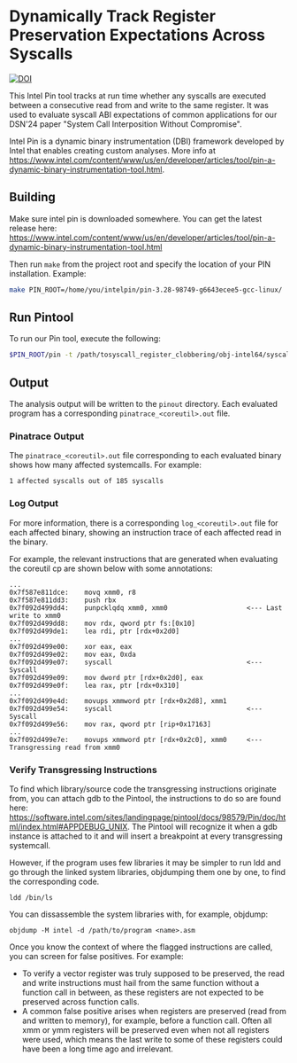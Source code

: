 # Dynamically Track Register Preservation Expectations Across Syscalls 

[![DOI](https://zenodo.org/badge/DOI/10.5281/zenodo.10372035.svg)](https://doi.org/10.5281/zenodo.10372035)

This Intel Pin tool tracks at run time whether any syscalls are executed between a consecutive read from and write to the same register. It was used to evaluate syscall ABI expectations of common applications for our DSN'24 paper "System Call Interposition Without Compromise". 

Intel Pin is a dynamic binary instrumentation (DBI) framework developed by Intel that enables creating custom analyses. More info at https://www.intel.com/content/www/us/en/developer/articles/tool/pin-a-dynamic-binary-instrumentation-tool.html. 

## Building

Make sure intel pin is downloaded somewhere. You can get the latest release here: https://www.intel.com/content/www/us/en/developer/articles/tool/pin-a-dynamic-binary-instrumentation-tool.html

Then run `make` from the project root and specify the location of your PIN installation. Example:
```bash
make PIN_ROOT=/home/you/intelpin/pin-3.28-98749-g6643ecee5-gcc-linux/
```

## Run Pintool

To run our Pin tool, execute the following: 

```bash
$PIN_ROOT/pin -t /path/tosyscall_register_clobbering/obj-intel64/syscallregdeps.so -- <program name>
```

## Output

The analysis output will be written to the `pinout` directory.
Each evaluated program has a corresponding `pinatrace_<coreutil>.out` file.

### Pinatrace Output

The `pinatrace_<coreutil>.out` file corresponding to each evaluated binary shows how many affected systemcalls.
For example: 

    1 affected syscalls out of 185 syscalls

### Log Output

For more information, there is a corresponding `log_<coreutil>.out` file for each affected binary, showing an instruction trace of each affected read in the binary.

For example, the relevant instructions that are generated when evaluating the coreutil cp are shown below with some annotations:

    ...
    0x7f587e811dce:    movq xmm0, r8
    0x7f587e811dd3:    push rbx
    0x7f092d499dd4:    punpcklqdq xmm0, xmm0                    <--- Last write to xmm0
    0x7f092d499dd8:    mov rdx, qword ptr fs:[0x10]
    0x7f092d499de1:    lea rdi, ptr [rdx+0x2d0]
    ...
    0x7f092d499e00:    xor eax, eax
    0x7f092d499e02:    mov eax, 0xda
    0x7f092d499e07:    syscall                                  <--- Syscall
    0x7f092d499e09:    mov dword ptr [rdx+0x2d0], eax
    0x7f092d499e0f:    lea rax, ptr [rdx+0x310]
    ...
    0x7f092d499e4d:    movups xmmword ptr [rdx+0x2d8], xmm1
    0x7f092d499e54:    syscall                                  <--- Syscall
    0x7f092d499e56:    mov rax, qword ptr [rip+0x17163]
    ...
    0x7f092d499e7e:    movups xmmword ptr [rdx+0x2c0], xmm0     <--- Transgressing read from xmm0

### Verify Transgressing Instructions

To find which library/source code the transgressing instructions originate from, you can attach gdb to the Pintool, the instructions to do so are found here: https://software.intel.com/sites/landingpage/pintool/docs/98579/Pin/doc/html/index.html#APPDEBUG_UNIX. The Pintool will recognize it when a gdb instance is attached to it and will insert a breakpoint at every transgressing systemcall.

However, if the program uses few libraries it may be simpler to run ldd and go through the linked system libraries, objdumping them one by one, to find the corresponding code.

    ldd /bin/ls

You can dissassemble the system libraries with, for example, objdump:

    objdump -M intel -d /path/to/program <name>.asm

Once you know the context of where the flagged instructions are called, you can screen for false positives.
For example: 
- To verify a vector register was truly supposed to be preserved, the read and write instructions must hail from the same function without a function call in between, as these registers are not expected to be preserved across function calls.
- A common false positive arises when registers are preserved (read from and written to memory), for example, before a function call. Often all xmm or ymm registers will be preserved even when not all registers were used, which means the last write to some of these registers could have been a long time ago and irrelevant.